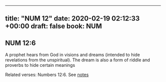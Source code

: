 
---
title: "NUM 12"
date: 2020-02-19 02:12:33 +00:00
draft: false
book: NUM
---

## NUM 12:6

A prophet hears from God in visions and dreams (intended to hide revelations from the unspiritual). The dream is also a form of riddle and proverbs to hide certain meanings

Related verses: Numbers 12:6. See [notes](https://my.bible.com/notes/3367374769556808619)

